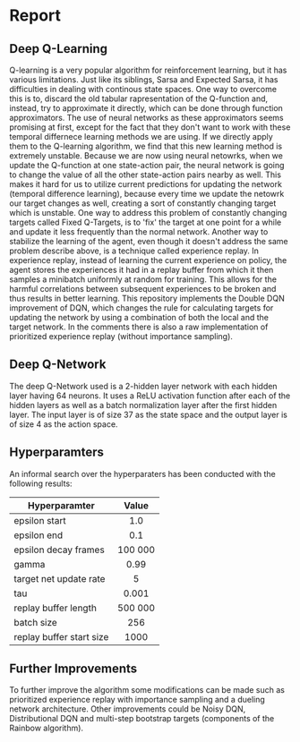 # Report

## Deep Q-Learning
Q-learning is a very popular algorithm for reinforcement learning, but it has various limitations. Just like its siblings, Sarsa and Expected Sarsa, it has difficulties in dealing with continous state spaces. One way to overcome this is to, discard the old tabular rapresentation of the Q-function and, instead, try to approximate it directly, which can be done through function approximators.
The use of neural networks as these approximators seems promising at first, except for the fact that they don't want to work with these temporal differnece learning methods we are using. If we directly apply them to the Q-learning algorithm, we find that this new learning method is extremely unstable. Because we are now using neural netowrks, when we update the Q-function at one state-action pair, the neural network is going to change the value of all the other state-action pairs nearby as well. This makes it hard for us to utilize current predictions for updating the network (temporal difference learning), because every time we update the netowrk our target changes as well, creating a sort of constantly changing target which is unstable.
One way to address this problem of constantly changing targets called Fixed Q-Targets, is to 'fix' the target at one point for a while and update it less frequently than the normal network.
Another way to stabilize the learning of the agent, even though it doesn't address the same problem describe above, is a technique called experience replay. In experience replay, instead of learning the current experience on policy, the agent stores the experiences it had in a replay buffer from which it then samples a minibatch uniformly at random for training. This allows for the harmful correlations between subsequent experiences to be broken and thus results in better learning.
This repository implements the Double DQN improvement of DQN, which changes the rule for calculating targets for updating the network by using a combination of both the local and the target network. In the comments there is also a raw implementation of prioritized experience replay (without importance sampling).

## Deep Q-Network
The deep Q-Network used is a 2-hidden layer network with each hidden layer having 64 neurons. It uses a ReLU activation function after each of the hidden layers as well as a batch normalization layer after the first hidden layer. The input layer is of size 37 as the state space and the output layer is of size 4 as the action space.

## Hyperparamters
An informal search over the hyperparaters has been conducted with the following results:

|     Hyperparamter             |      Value                      |
|-------------------------------|:-------------------------------:|
|    epsilon start              |          1.0                    |
|    epsilon end                |          0.1                    |
|    epsilon decay frames       |          100 000                |
|    gamma                      |          0.99                   |
|    target net update rate     |          5                      |
|    tau                        |          0.001                  |
|    replay buffer length       |          500 000                |
|    batch size                 |          256                    |
|    replay buffer start size   |          1000                   |

## Further Improvements
To further improve the algorithm some modifications can be made such as prioritized experience replay with importance sampling and a dueling network architecture. Other improvements could be Noisy DQN,  Distributional DQN and multi-step bootstrap targets (components of the Rainbow algorithm).






